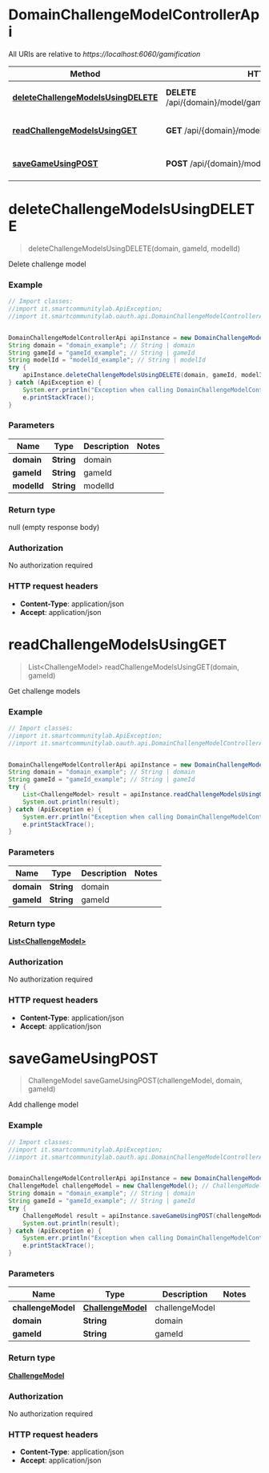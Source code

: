 # DomainChallengeModelControllerApi

All URIs are relative to *https://localhost:6060/gamification*

Method | HTTP request | Description
------------- | ------------- | -------------
[**deleteChallengeModelsUsingDELETE**](DomainChallengeModelControllerApi.md#deleteChallengeModelsUsingDELETE) | **DELETE** /api/{domain}/model/game/{domain}/challenge/{modelId} | Delete challenge model
[**readChallengeModelsUsingGET**](DomainChallengeModelControllerApi.md#readChallengeModelsUsingGET) | **GET** /api/{domain}/model/game/{gameId}/challenge | Get challenge models
[**saveGameUsingPOST**](DomainChallengeModelControllerApi.md#saveGameUsingPOST) | **POST** /api/{domain}/model/game/{gameId}/challenge | Add challenge model


<a name="deleteChallengeModelsUsingDELETE"></a>
# **deleteChallengeModelsUsingDELETE**
> deleteChallengeModelsUsingDELETE(domain, gameId, modelId)

Delete challenge model

### Example
```java
// Import classes:
//import it.smartcommunitylab.ApiException;
//import it.smartcommunitylab.oauth.api.DomainChallengeModelControllerApi;


DomainChallengeModelControllerApi apiInstance = new DomainChallengeModelControllerApi();
String domain = "domain_example"; // String | domain
String gameId = "gameId_example"; // String | gameId
String modelId = "modelId_example"; // String | modelId
try {
    apiInstance.deleteChallengeModelsUsingDELETE(domain, gameId, modelId);
} catch (ApiException e) {
    System.err.println("Exception when calling DomainChallengeModelControllerApi#deleteChallengeModelsUsingDELETE");
    e.printStackTrace();
}
```

### Parameters

Name | Type | Description  | Notes
------------- | ------------- | ------------- | -------------
 **domain** | **String**| domain |
 **gameId** | **String**| gameId |
 **modelId** | **String**| modelId |

### Return type

null (empty response body)

### Authorization

No authorization required

### HTTP request headers

 - **Content-Type**: application/json
 - **Accept**: application/json

<a name="readChallengeModelsUsingGET"></a>
# **readChallengeModelsUsingGET**
> List&lt;ChallengeModel&gt; readChallengeModelsUsingGET(domain, gameId)

Get challenge models

### Example
```java
// Import classes:
//import it.smartcommunitylab.ApiException;
//import it.smartcommunitylab.oauth.api.DomainChallengeModelControllerApi;


DomainChallengeModelControllerApi apiInstance = new DomainChallengeModelControllerApi();
String domain = "domain_example"; // String | domain
String gameId = "gameId_example"; // String | gameId
try {
    List<ChallengeModel> result = apiInstance.readChallengeModelsUsingGET(domain, gameId);
    System.out.println(result);
} catch (ApiException e) {
    System.err.println("Exception when calling DomainChallengeModelControllerApi#readChallengeModelsUsingGET");
    e.printStackTrace();
}
```

### Parameters

Name | Type | Description  | Notes
------------- | ------------- | ------------- | -------------
 **domain** | **String**| domain |
 **gameId** | **String**| gameId |

### Return type

[**List&lt;ChallengeModel&gt;**](ChallengeModel.md)

### Authorization

No authorization required

### HTTP request headers

 - **Content-Type**: application/json
 - **Accept**: application/json

<a name="saveGameUsingPOST"></a>
# **saveGameUsingPOST**
> ChallengeModel saveGameUsingPOST(challengeModel, domain, gameId)

Add challenge model

### Example
```java
// Import classes:
//import it.smartcommunitylab.ApiException;
//import it.smartcommunitylab.oauth.api.DomainChallengeModelControllerApi;


DomainChallengeModelControllerApi apiInstance = new DomainChallengeModelControllerApi();
ChallengeModel challengeModel = new ChallengeModel(); // ChallengeModel | challengeModel
String domain = "domain_example"; // String | domain
String gameId = "gameId_example"; // String | gameId
try {
    ChallengeModel result = apiInstance.saveGameUsingPOST(challengeModel, domain, gameId);
    System.out.println(result);
} catch (ApiException e) {
    System.err.println("Exception when calling DomainChallengeModelControllerApi#saveGameUsingPOST");
    e.printStackTrace();
}
```

### Parameters

Name | Type | Description  | Notes
------------- | ------------- | ------------- | -------------
 **challengeModel** | [**ChallengeModel**](ChallengeModel.md)| challengeModel |
 **domain** | **String**| domain |
 **gameId** | **String**| gameId |

### Return type

[**ChallengeModel**](ChallengeModel.md)

### Authorization

No authorization required

### HTTP request headers

 - **Content-Type**: application/json
 - **Accept**: application/json

